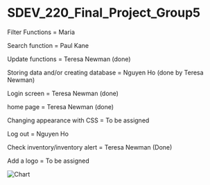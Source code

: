 # SDEV_220_Final_Project_Group5

Filter Functions = Maria 

Search function = Paul Kane 

Update functions = Teresa Newman (done)

Storing data and/or creating database = Nguyen Ho (done by Teresa Newman)

Login screen = Teresa Newman (done)

home page = Teresa Newman (done)

Changing appearance with CSS =  To be assigned 

Log out  =  Nguyen Ho

Check inventory/inventory alert  = Teresa Newman (Done)

Add a logo  = To be assigned

![Chart](https://github.com/user-attachments/assets/d7c749c6-79f9-478e-b21a-c0e5637cf0cf)

